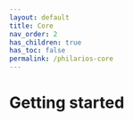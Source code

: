 ```yaml
---
layout: default
title: Core
nav_order: 2
has_children: true
has_toc: false
permalink: /philarios-core
---
```


# Getting started